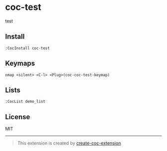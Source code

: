 # coc-test

test

## Install

`:CocInstall coc-test`

## Keymaps

`nmap <silent> <C-l> <Plug>(coc-coc-test-keymap)`

## Lists

`:CocList demo_list`

## License

MIT

---

> This extension is created by [create-coc-extension](https://github.com/fannheyward/create-coc-extension)
